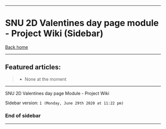 
***

# SNU 2D Valentines day page module - Project Wiki (Sidebar)

[Back home](https://github.com/seanpm2001/SNU_2D_ValentinesDayPage/wiki/)

***

## Featured articles:

> * None at the moment

***

SNU 2D Valentines day page Module - Project Wiki

Sidebar version: `1 (Monday, June 29th 2020 at 11:22 pm)`

### End of sidebar

***
